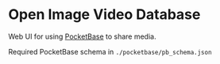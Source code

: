 # Open Image Video Database

Web UI for using [PocketBase](https://pocketbase.io/) to share media.

Required PocketBase schema in `./pocketbase/pb_schema.json`